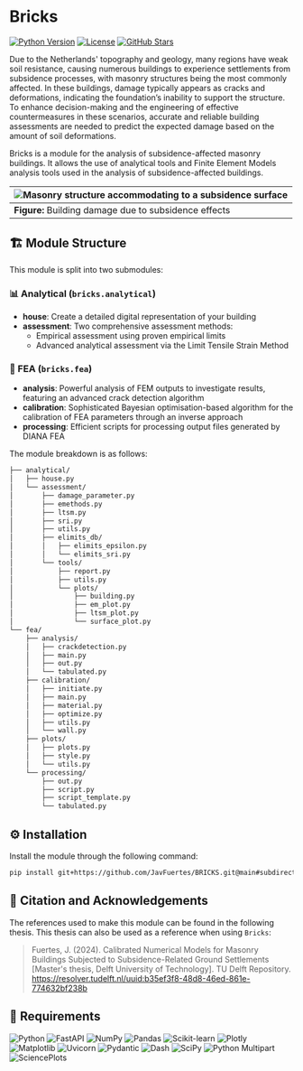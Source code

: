 # Bricks

[![Python Version](https://img.shields.io/badge/Python-3.8%2B-blue?style=for-the-badge&logo=python&logoColor=white)](https://www.python.org/downloads/)
[![License](https://img.shields.io/badge/License-MIT-green?style=for-the-badge)](LICENSE)
[![GitHub Stars](https://img.shields.io/github/stars/JavFuertes/BRICKS?style=for-the-badge&logo=github)](https://github.com/JavFuertes/BRICKS/stargazers)

Due to the Netherlands' topography and geology, many regions have weak soil resistance, causing numerous buildings to experience settlements from subsidence processes, with masonry structures being the most commonly affected. In these buildings, damage typically appears as cracks and deformations, indicating the foundation’s inability to support the structure. To enhance decision-making and the engineering of effective countermeasures in these scenarios, accurate and reliable building assessments are needed to predict the expected damage based on the amount of soil deformations.

Bricks is a module for the analysis of subsidence-affected masonry buildings. It allows the use of analytical tools and Finite Element Models analysis tools used in the analysis of subsidence-affected buildings. 

| ![Masonry structure accommodating to a subsidence surface](./.github/assets/buildingdamage.svg) |
|-------------------------------------------------------------------------------------------------|
| **Figure:** Building damage due to subsidence effects                    |

## 🏗️ Module Structure

This module is split into two submodules:

### 📊 Analytical (`bricks.analytical`)

- **house**: Create a detailed digital representation of your building
- **assessment**: Two comprehensive assessment methods:
  - Empirical assessment using proven empirical limits
  - Advanced analytical assessment via the Limit Tensile Strain Method

### 🔧 FEA (`bricks.fea`)

- **analysis**: Powerful analysis of FEM outputs to investigate results, featuring an advanced crack detection algorithm
- **calibration**: Sophisticated Bayesian optimisation-based algorithm for the calibration of FEA parameters through an inverse approach
- **processing**: Efficient scripts for processing output files generated by DIANA FEA

The module breakdown is as follows:

```bash
├── analytical/
│   ├── house.py
│   └── assessment/
│       ├── damage_parameter.py
│       ├── emethods.py
│       ├── ltsm.py
│       ├── sri.py
│       ├── utils.py
│       ├── elimits_db/
│       │   ├── elimits_epsilon.py
│       │   └── elimits_sri.py
│       └── tools/
│           ├── report.py
│           ├── utils.py
│           └── plots/
│               ├── building.py
│               ├── em_plot.py
│               ├── ltsm_plot.py
│               └── surface_plot.py
└── fea/
    ├── analysis/
    │   ├── crackdetection.py
    │   ├── main.py
    │   ├── out.py
    │   └── tabulated.py
    ├── calibration/
    │   ├── initiate.py
    │   ├── main.py
    │   ├── material.py
    │   ├── optimize.py
    │   ├── utils.py
    │   └── wall.py
    ├── plots/
    │   ├── plots.py
    │   ├── style.py
    │   └── utils.py
    └── processing/
        ├── out.py
        ├── script.py
        ├── script_template.py
        └── tabulated.py
```

## ⚙️ Installation

Install the module through the following command:

```bash
pip install git+https://github.com/JavFuertes/BRICKS.git@main#subdirectory=bricks
```

## 📝 Citation and Acknowledgements

The references used to make this module can be found in the following thesis. This thesis can also be used as a reference when using `Bricks`:

> Fuertes, J. (2024). Calibrated Numerical Models for Masonry Buildings Subjected to Subsidence-Related Ground Settlements [Master's thesis, Delft University of Technology]. TU Delft Repository. https://resolver.tudelft.nl/uuid:b35ef3f8-48d8-46ed-861e-774632bf238b

## 🔧 Requirements

![Python](https://img.shields.io/badge/python-3.8+-blue.svg)
![FastAPI](https://img.shields.io/badge/FastAPI-grey?logo=fastapi)
![NumPy](https://img.shields.io/badge/NumPy-grey?logo=numpy)
![Pandas](https://img.shields.io/badge/Pandas-grey?logo=pandas)
![Scikit-learn](https://img.shields.io/badge/Scikit--learn-grey?logo=scikit-learn)
![Plotly](https://img.shields.io/badge/Plotly-grey?logo=plotly)
![Matplotlib](https://img.shields.io/badge/Matplotlib-grey?logo=python)
![Uvicorn](https://img.shields.io/badge/Uvicorn-grey?logo=python)
![Pydantic](https://img.shields.io/badge/Pydantic-grey?logo=python)
![Dash](https://img.shields.io/badge/Dash-grey?logo=plotly)
![SciPy](https://img.shields.io/badge/SciPy-grey?logo=scipy)
![Python Multipart](https://img.shields.io/badge/Python_Multipart-grey?logo=python)
![SciencePlots](https://img.shields.io/badge/SciencePlots-grey?logo=python)